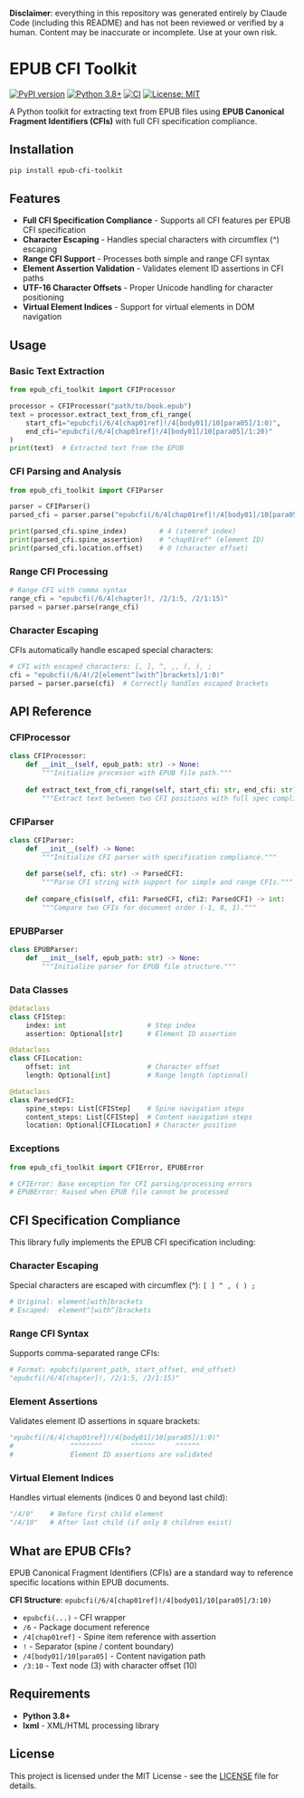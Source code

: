 **Disclaimer**: everything in this repository was generated entirely by Claude Code (including this README) and has not been reviewed or verified by a human. Content may be inaccurate or incomplete. Use at your own risk.

# EPUB CFI Toolkit

[![PyPI version](https://badge.fury.io/py/epub-cfi-toolkit.svg)](https://badge.fury.io/py/epub-cfi-toolkit)
[![Python 3.8+](https://img.shields.io/badge/python-3.8+-blue.svg)](https://www.python.org/downloads/)
[![CI](https://github.com/PagePalApp/epub-cfi-toolkit/workflows/CI/badge.svg)](https://github.com/PagePalApp/epub-cfi-toolkit/actions)
[![License: MIT](https://img.shields.io/badge/License-MIT-yellow.svg)](https://opensource.org/licenses/MIT)

A Python toolkit for extracting text from EPUB files using **EPUB Canonical Fragment Identifiers (CFIs)** with full CFI specification compliance.

## Installation

```bash
pip install epub-cfi-toolkit
```

## Features

- **Full CFI Specification Compliance** - Supports all CFI features per EPUB CFI specification
- **Character Escaping** - Handles special characters with circumflex (^) escaping
- **Range CFI Support** - Processes both simple and range CFI syntax
- **Element Assertion Validation** - Validates element ID assertions in CFI paths
- **UTF-16 Character Offsets** - Proper Unicode handling for character positioning
- **Virtual Element Indices** - Support for virtual elements in DOM navigation

## Usage

### Basic Text Extraction

```python
from epub_cfi_toolkit import CFIProcessor

processor = CFIProcessor("path/to/book.epub")
text = processor.extract_text_from_cfi_range(
    start_cfi="epubcfi(/6/4[chap01ref]!/4[body01]/10[para05]/1:0)",
    end_cfi="epubcfi(/6/4[chap01ref]!/4[body01]/10[para05]/1:20)"
)
print(text)  # Extracted text from the EPUB
```

### CFI Parsing and Analysis

```python
from epub_cfi_toolkit import CFIParser

parser = CFIParser()
parsed_cfi = parser.parse("epubcfi(/6/4[chap01ref]!/4[body01]/10[para05]/1:0)")

print(parsed_cfi.spine_index)        # 4 (itemref index)
print(parsed_cfi.spine_assertion)    # "chap01ref" (element ID)
print(parsed_cfi.location.offset)    # 0 (character offset)
```

### Range CFI Processing

```python
# Range CFI with comma syntax
range_cfi = "epubcfi(/6/4[chapter]!, /2/1:5, /2/1:15)"
parsed = parser.parse(range_cfi)
```

### Character Escaping

CFIs automatically handle escaped special characters:

```python
# CFI with escaped characters: [, ], ^, ,, (, ), ;
cfi = "epubcfi(/6/4!/2[element^[with^]brackets]/1:0)"
parsed = parser.parse(cfi)  # Correctly handles escaped brackets
```

## API Reference

### CFIProcessor

```python
class CFIProcessor:
    def __init__(self, epub_path: str) -> None:
        """Initialize processor with EPUB file path."""
    
    def extract_text_from_cfi_range(self, start_cfi: str, end_cfi: str) -> str:
        """Extract text between two CFI positions with full spec compliance."""
```

### CFIParser

```python
class CFIParser:
    def __init__(self) -> None:
        """Initialize CFI parser with specification compliance."""
    
    def parse(self, cfi: str) -> ParsedCFI:
        """Parse CFI string with support for simple and range CFIs."""
    
    def compare_cfis(self, cfi1: ParsedCFI, cfi2: ParsedCFI) -> int:
        """Compare two CFIs for document order (-1, 0, 1)."""
```

### EPUBParser

```python
class EPUBParser:
    def __init__(self, epub_path: str) -> None:
        """Initialize parser for EPUB file structure."""
```

### Data Classes

```python
@dataclass
class CFIStep:
    index: int                    # Step index
    assertion: Optional[str]      # Element ID assertion

@dataclass  
class CFILocation:
    offset: int                   # Character offset
    length: Optional[int]         # Range length (optional)

@dataclass
class ParsedCFI:
    spine_steps: List[CFIStep]    # Spine navigation steps
    content_steps: List[CFIStep]  # Content navigation steps
    location: Optional[CFILocation] # Character position
```

### Exceptions

```python
from epub_cfi_toolkit import CFIError, EPUBError

# CFIError: Base exception for CFI parsing/processing errors
# EPUBError: Raised when EPUB file cannot be processed
```

## CFI Specification Compliance

This library fully implements the EPUB CFI specification including:

### Character Escaping
Special characters are escaped with circumflex (^): `[ ] ^ , ( ) ;`
```python
# Original: element[with]brackets  
# Escaped:  element^[with^]brackets
```

### Range CFI Syntax
Supports comma-separated range CFIs:
```python
# Format: epubcfi(parent_path, start_offset, end_offset)  
"epubcfi(/6/4[chapter]!, /2/1:5, /2/1:15)"
```

### Element Assertions
Validates element ID assertions in square brackets:
```python
"epubcfi(/6/4[chap01ref]!/4[body01]/10[para05]/1:0)"
#              ^^^^^^^^       ^^^^^^     ^^^^^^
#              Element ID assertions are validated
```

### Virtual Element Indices  
Handles virtual elements (indices 0 and beyond last child):
```python
"/4/0"    # Before first child element
"/4/10"   # After last child (if only 8 children exist)
```

## What are EPUB CFIs?

EPUB Canonical Fragment Identifiers (CFIs) are a standard way to reference specific locations within EPUB documents.

**CFI Structure**: `epubcfi(/6/4[chap01ref]!/4[body01]/10[para05]/3:10)`

- `epubcfi(...)` - CFI wrapper
- `/6` - Package document reference  
- `/4[chap01ref]` - Spine item reference with assertion
- `!` - Separator (spine / content boundary)
- `/4[body01]/10[para05]` - Content navigation path
- `/3:10` - Text node (3) with character offset (10)

## Requirements

- **Python 3.8+**
- **lxml** - XML/HTML processing library

## License

This project is licensed under the MIT License - see the [LICENSE](LICENSE) file for details.